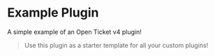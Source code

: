 # Example Plugin
A simple example of an Open Ticket v4 plugin!

> Use this plugin as a starter template for all your custom plugins!